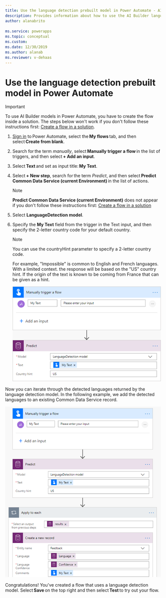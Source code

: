 ```yaml
---
title: Use the language detection prebuilt model in Power Automate - AI Builder | Microsoft Docs
description: Provides information about how to use the AI Builder language detection prebuilt model in your flows
author: alanabrito

ms.service: powerapps
ms.topic: conceptual
ms.custom: 
ms.date: 12/30/2019
ms.author: alanab
ms.reviewer: v-dehaas
---
```


# Use the language detection prebuilt model in Power Automate

> [!IMPORTANT]
 > To use AI Builder models in Power Automate, you have to create the flow inside a solution. The steps below won't work if you don't follow these instructions first: [Create a flow in a solution](/flow/create-flow-solution).


1. [Sign in](https://flow.microsoft.com/signin) to Power Automate, select the **My flows** tab, and then select **Create from blank**.

1. Search for the term *manually*, select **Manually trigger a flow** in the list of triggers, and then select **+ Add an input**.
1. Select **Text** and set as input title: **My Text**.
1. Select **+ New step**, search for the term *Predict*, and then select **Predict Common Data Service (current Environment)** in the list of actions.
    >[!NOTE]
    > **Predict Common Data Service (current Environment)** does not appear if you don't follow these instructions first: [Create a flow in a solution](/flow/create-flow-solution)
1. Select  **LanguageDetection model**. 
1. Specify the **My Text** field from the trigger in the Text input, and then specify the 2-letter country code for your default country. 

   >[!NOTE]
   >You can use the countryHint parameter to specify a 2-letter country code. 
   >
   >For example, "Impossible" is common to English and French languages. With a limited context. the response will be based on the "US" country hint. If the origin of the text is known to be coming from France that can be given as a hint.

   ![Trigger text flow](media/trigger-text-flow.png "Manually trigger a flow screens")

Now you can iterate through the detected languages returned by the language detection model. In the following example, we add the detected languages to an existing Common Data Service record.

![Example](media/text-flow-example.png "Example")

Congratulations! You've created a flow that uses a language detection model. Select **Save** on the top right and then select **Test** to try out your flow.
